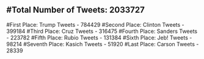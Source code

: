 #Total Number of Tweets: 2033727 
---
#First Place: Trump Tweets - 784429
#Second Place: Clinton Tweets - 399184
#Third Place: Cruz Tweets - 316475
#Fourth Place: Sanders Tweets - 223782
#Fifth Place: Rubio Tweets - 131384
#Sixth Place: Jeb! Tweets - 98214
#Seventh Place: Kasich Tweets - 51920
#Last Place: Carson Tweets - 28339
